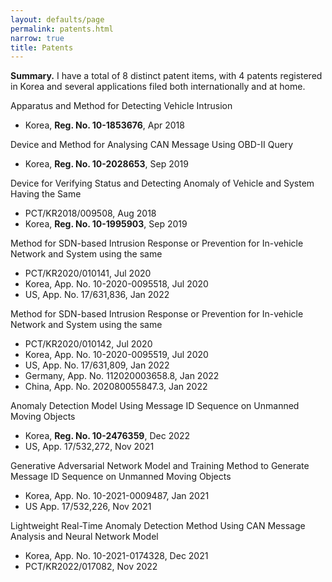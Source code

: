 ```yaml
---
layout: defaults/page
permalink: patents.html
narrow: true
title: Patents
---
```


**Summary.** I have a total of 8 distinct patent items, with 4 patents registered in Korea and several applications filed both internationally and at home.

Apparatus and Method for Detecting Vehicle Intrusion
- Korea, **Reg. No. 10-1853676**, Apr 2018

Device and Method for Analysing CAN Message Using OBD-II Query
- Korea, **Reg. No. 10-2028653**, Sep 2019

Device for Verifying Status and Detecting Anomaly of Vehicle and System Having the Same
- PCT/KR2018/009508, Aug 2018
- Korea, **Reg. No. 10-1995903**, Sep 2019

Method for SDN-based Intrusion Response or Prevention for In-vehicle Network and System using the same
- PCT/KR2020/010141, Jul 2020
- Korea, App. No. 10-2020-0095518, Jul 2020
- US, App. No. 17/631,836, Jan 2022

Method for SDN-based Intrusion Response or Prevention for In-vehicle Network and System using the same
- PCT/KR2020/010142, Jul 2020
- Korea, App. No. 10-2020-0095519, Jul 2020
- US, App. No. 17/631,809, Jan 2022
- Germany, App. No. 112020003658.8, Jan 2022
- China, App. No. 202080055847.3, Jan 2022

Anomaly Detection Model Using Message ID Sequence on Unmanned Moving Objects
- Korea, **Reg. No. 10-2476359**, Dec 2022
- US, App. 17/532,272, Nov 2021

Generative Adversarial Network Model and Training Method to Generate Message ID Sequence on Unmanned Moving Objects
- Korea, App. No. 10-2021-0009487, Jan 2021
- US App. 17/532,226, Nov 2021

Lightweight Real-Time Anomaly Detection Method Using CAN Message Analysis and Neural Network Model
- Korea, App. No. 10-2021-0174328, Dec 2021
- PCT/KR2022/017082, Nov 2022